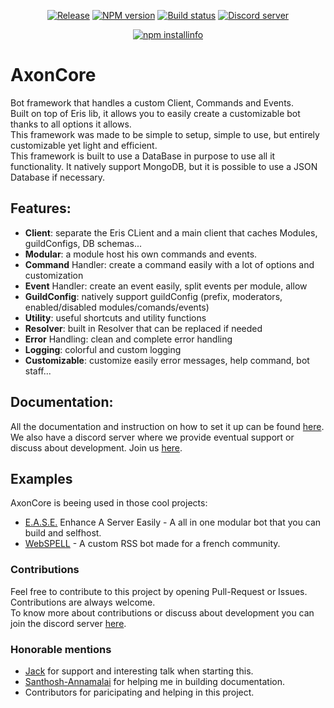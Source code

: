 <div align="center">
  <p>
    <a href="https://github.com/Khaazz/AxonCore/releases"><img src="https://img.shields.io/github/release/Khaazz/AxonCore.svg?style=flat-square" alt="Release" /></a>
    <a href="https://www.npmjs.com/package/axoncore"><img src="https://img.shields.io/npm/v/axoncore.svg?maxAge=3600" alt="NPM version" /></a>
    <a href="https://travis-ci.org/Khaazz/AxonCore"><img src="https://travis-ci.com/Khaazz/AxonCore.svg?branch=master" alt="Build status" /></a>
    <a href="https://discord.gg/QZ6B5US"><img src="https://discordapp.com/api/guilds/365236789855649814/embed.png" alt="Discord server" /></a>
  </p>
  <p>
    <a href="https://nodei.co/npm/axoncore/"><img src="https://nodei.co/npm/axoncore.png?downloads=true&stars=true" alt="npm installinfo" /></a>
  </p>
</div>


# AxonCore
Bot framework that handles a custom Client, Commands and Events.  
Built on top of Eris lib, it allows you to easily create a customizable bot thanks to all options it allows.  
This framework was made to be simple to setup, simple to use, but entirely customizable yet light and efficient.  
This framework is built to use a DataBase in purpose to use all it functionality. It natively support MongoDB, but it is possible to use a JSON Database if necessary.

## Features:

  - **Client**: separate the Eris CLient and a main client that caches Modules, guildConfigs, DB schemas...
  - **Modular**: a module host his own commands and events.
  - **Command** Handler: create a command easily with a lot of options and customization
  - **Event** Handler: create an event easily, split events per module, allow
  - **GuildConfig**: natively support guildConfig (prefix, moderators, enabled/disabled modules/comands/events)
  - **Utility**: useful shortcuts and utility functions
  - **Resolver**: built in Resolver that can be replaced if needed
  - **Error** Handling: clean and complete error handling
  - **Logging**: colorful and custom logging
  - **Customizable**: customize easily error messages, help command, bot staff... 

## Documentation:

All the documentation and instruction on how to set it up can be found [here](https://khaazz.github.io/#/).  
We also have a discord server where we provide eventual support or discuss about development. Join us [here](https://discord.gg/QZ6B5US).

## Examples
AxonCore is beeing used in those cool projects:  
  - [E.A.S.E.](https://github.com/AxonTeam/Ease) Enhance A Server Easily - A all in one modular bot that you can build and selfhost.
  - [WebSPELL](https://github.com/Khaazz/webSPELL) - A custom RSS bot made for a french community.


### Contributions
Feel free to contribute to this project by opening Pull-Request or Issues. Contributions are always welcome.  
To know more about contributions or discuss about development you can join the discord server [here](https://discord.gg/QZ6B5US).

### Honorable mentions
- [Jack](https://github.com/InATrance) for support and interesting talk when starting this.
- [Santhosh-Annamalai](https://github.com/Santhosh-Annamalai) for helping me in building documentation.
- Contributors for paricipating and helping in this project.
